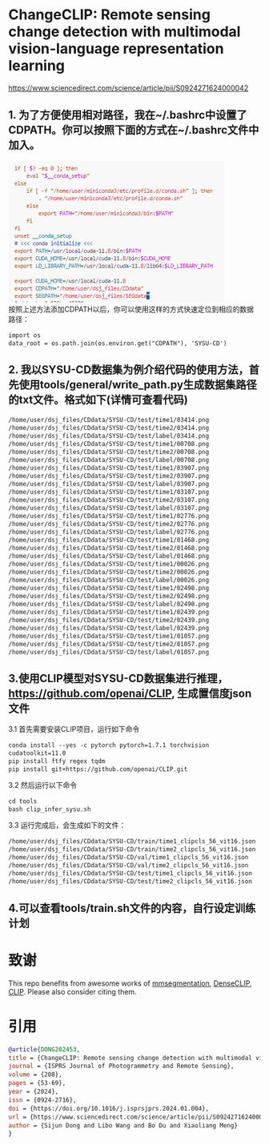 # ChangeCLIP: Remote sensing change detection with multimodal vision-language representation learning  
https://www.sciencedirect.com/science/article/pii/S0924271624000042  


## 1. 为了方便使用相对路径，我在~/.bashrc中设置了CDPATH。你可以按照下面的方式在~/.bashrc文件中加入。
   ![CDPATH设置方法](image.png)  
   按照上述方法添加CDPATH以后，你可以使用这样的方式快速定位到相应的数据路径：  
```
import os  
data_root = os.path.join(os.environ.get("CDPATH"), 'SYSU-CD')
```
## 2. 我以SYSU-CD数据集为例介绍代码的使用方法，首先使用tools/general/write_path.py生成数据集路径的txt文件。格式如下(详情可查看代码)  
```
/home/user/dsj_files/CDdata/SYSU-CD/test/time1/03414.png  /home/user/dsj_files/CDdata/SYSU-CD/test/time2/03414.png  /home/user/dsj_files/CDdata/SYSU-CD/test/label/03414.png
/home/user/dsj_files/CDdata/SYSU-CD/test/time1/00708.png  /home/user/dsj_files/CDdata/SYSU-CD/test/time2/00708.png  /home/user/dsj_files/CDdata/SYSU-CD/test/label/00708.png
/home/user/dsj_files/CDdata/SYSU-CD/test/time1/03907.png  /home/user/dsj_files/CDdata/SYSU-CD/test/time2/03907.png  /home/user/dsj_files/CDdata/SYSU-CD/test/label/03907.png
/home/user/dsj_files/CDdata/SYSU-CD/test/time1/03107.png  /home/user/dsj_files/CDdata/SYSU-CD/test/time2/03107.png  /home/user/dsj_files/CDdata/SYSU-CD/test/label/03107.png
/home/user/dsj_files/CDdata/SYSU-CD/test/time1/02776.png  /home/user/dsj_files/CDdata/SYSU-CD/test/time2/02776.png  /home/user/dsj_files/CDdata/SYSU-CD/test/label/02776.png
/home/user/dsj_files/CDdata/SYSU-CD/test/time1/01468.png  /home/user/dsj_files/CDdata/SYSU-CD/test/time2/01468.png  /home/user/dsj_files/CDdata/SYSU-CD/test/label/01468.png
/home/user/dsj_files/CDdata/SYSU-CD/test/time1/00026.png  /home/user/dsj_files/CDdata/SYSU-CD/test/time2/00026.png  /home/user/dsj_files/CDdata/SYSU-CD/test/label/00026.png
/home/user/dsj_files/CDdata/SYSU-CD/test/time1/02498.png  /home/user/dsj_files/CDdata/SYSU-CD/test/time2/02498.png  /home/user/dsj_files/CDdata/SYSU-CD/test/label/02498.png
/home/user/dsj_files/CDdata/SYSU-CD/test/time1/02439.png  /home/user/dsj_files/CDdata/SYSU-CD/test/time2/02439.png  /home/user/dsj_files/CDdata/SYSU-CD/test/label/02439.png
/home/user/dsj_files/CDdata/SYSU-CD/test/time1/01057.png  /home/user/dsj_files/CDdata/SYSU-CD/test/time2/01057.png  /home/user/dsj_files/CDdata/SYSU-CD/test/label/01057.png
```
## 3.使用CLIP模型对SYSU-CD数据集进行推理，https://github.com/openai/CLIP, 生成置信度json文件  
   3.1  首先需要安装CLIP项目，运行如下命令  
```
conda install --yes -c pytorch pytorch=1.7.1 torchvision cudatoolkit=11.0
pip install ftfy regex tqdm
pip install git+https://github.com/openai/CLIP.git
```
   3.2  然后运行以下命令
```
cd tools
bash clip_infer_sysu.sh
```
   3.3  运行完成后，会生成如下的文件：
```
/home/user/dsj_files/CDdata/SYSU-CD/train/time1_clipcls_56_vit16.json
/home/user/dsj_files/CDdata/SYSU-CD/train/time2_clipcls_56_vit16.json
/home/user/dsj_files/CDdata/SYSU-CD/val/time1_clipcls_56_vit16.json
/home/user/dsj_files/CDdata/SYSU-CD/val/time2_clipcls_56_vit16.json
/home/user/dsj_files/CDdata/SYSU-CD/test/time1_clipcls_56_vit16.json
/home/user/dsj_files/CDdata/SYSU-CD/test/time2_clipcls_56_vit16.json
```

## 4.可以查看tools/train.sh文件的内容，自行设定训练计划

# 致谢  
This repo benefits from awesome works of [mmsegmentation](https://github.com/open-mmlab/mmsegmentation), [DenseCLIP](https://github.com/raoyongming/DenseCLIP),
[CLIP](https://github.com/openai/CLIP). Please also consider citing them.  

# 引用
```bibtex
@article{DONG202453,
title = {ChangeCLIP: Remote sensing change detection with multimodal vision-language representation learning},
journal = {ISPRS Journal of Photogrammetry and Remote Sensing},
volume = {208},
pages = {53-69},
year = {2024},
issn = {0924-2716},
doi = {https://doi.org/10.1016/j.isprsjprs.2024.01.004},
url = {https://www.sciencedirect.com/science/article/pii/S0924271624000042},
author = {Sijun Dong and Libo Wang and Bo Du and Xiaoliang Meng}
}
```